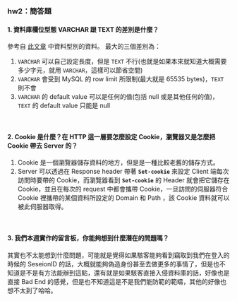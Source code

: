 <h3>hw2：簡答題</h3>

<h4>1. 資料庫欄位型態 VARCHAR 跟 TEXT 的差別是什麼？</h4>

參考自 [此文章](https://saffranblog.coderbridge.io/2021/02/25/php-mysql-basics/) 中資料型別的資料。
最大的三個差別為：

1. `VARCHAR` 可以自己設定長度，但是 `TEXT` 不行(也就是如果本來就知道大概需要多少字元，就用 `VARCHAR`，這樣可以節省空間)
2. `VARCHAR` 會受到 MySQL 的 row limit 所限制(最大就是 65535 bytes)，`TEXT` 則不會
3. `VARCHAR` 的 default value 可以是任何的值(包括 null 或是其他任何的值)，`TEXT` 的 default value 只能是 null

<br>
<h4>2. Cookie 是什麼？在 HTTP 這一層要怎麼設定 Cookie，瀏覽器又是怎麼把 Cookie 帶去 Server 的？</h4>

1. Cookie 是一個瀏覽器儲存資料的地方，但是是一種比較老舊的儲存方式。
2. Server 可以透過在 Response header 帶著 **`Set-cookie`** 來設定 Client 端每次訪問時要帶的 Cookie，而瀏覽器看到 **`Set-cookie`** 的 Header 就會把它儲存在 Cookie，並且在每次的 request 中都會攜帶 Cookie，一旦訪問的伺服器符合 Cookie 裡攜帶的某個資料所設定的 Domain 和 Path ，該 Cookie 資料就可以被此伺服器取得。

<br>
<h4>3. 我們本週實作的留言板，你能夠想到什麼潛在的問題嗎？</h4>

其實也不太能想到什麼問題，可能就是覺得如果駭客能夠看到竊取到我們在登入的時候的 SeseionID 的話，大概就能夠偽造身份甚至去做更多的事情了，但是也不知道是不是有方法能辦到這點，還有就是如果駭客直接入侵資料庫的話，好像也是直接 Bad End 的感覺，但是也不知道這是不是我們能防範的範疇，其他的好像也想不太到了哈哈。
